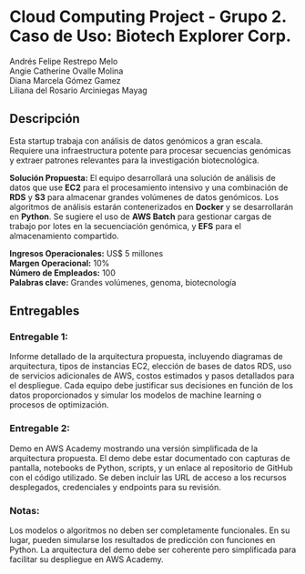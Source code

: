 # Cloud Computing Project - Grupo 2. Caso de Uso: Biotech Explorer Corp.

Andrés Felipe Restrepo Melo  
Angie Catherine Ovalle Molina  
Diana Marcela Gómez Gamez  
Liliana del Rosario Arciniegas Mayag  

## Descripción

Esta startup trabaja con análisis de datos genómicos a gran escala. Requiere una infraestructura potente para procesar secuencias genómicas y extraer patrones relevantes para la investigación biotecnológica.

**Solución Propuesta:**
El equipo desarrollará una solución de análisis de datos que use **EC2** para el procesamiento intensivo y una combinación de **RDS** y **S3** para almacenar grandes volúmenes de datos genómicos. Los algoritmos de análisis estarán contenerizados en **Docker** y se desarrollarán en **Python**. Se sugiere el uso de **AWS Batch** para gestionar cargas de trabajo por lotes en la secuenciación genómica, y **EFS** para el almacenamiento compartido.

**Ingresos Operacionales:** US$ 5 millones  
**Margen Operacional:** 10%  
**Número de Empleados:** 100  
**Palabras clave:** Grandes volúmenes, genoma, biotecnología  

## Entregables
### Entregable 1: 
Informe detallado de la arquitectura propuesta, incluyendo diagramas de arquitectura, tipos de instancias EC2, elección de bases de datos RDS, uso de servicios adicionales de AWS, costos estimados y pasos detallados para el despliegue. Cada equipo debe justificar sus decisiones en función de los datos proporcionados y simular los modelos de machine learning o procesos de optimización. 

### Entregable 2: 
Demo en AWS Academy mostrando una versión simplificada de la arquitectura propuesta. El demo debe estar documentado con capturas de pantalla, notebooks de Python, scripts, y un enlace al repositorio de GitHub con el código utilizado. Se deben incluir las URL de acceso a los recursos desplegados, credenciales y endpoints para su revisión. 

### Notas: 
Los modelos o algoritmos no deben ser completamente funcionales. En su lugar, pueden simularse los resultados de predicción con funciones en Python. La arquitectura del demo debe ser coherente pero simplificada para facilitar su despliegue en AWS Academy.

